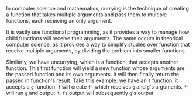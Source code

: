 In computer science and mathematics, currying is the technique of creating a function that takes multiple arguments and pass them to multiple functions, each receiving an only argument.

It is vastly use functional programming, as it provides a way to manage how child functions will receive their arguments. The same occurs in theorical computer science, as it provides a way to simplify studies over function that receive multiple arguments, by dividing the problem into smaller functions. 

Similarly, we have uncurrying, which is a function, that accepts another function. This first function will yield a new function whose arguments are the passed function and its own arguments. It will then finally return the passed in function's result. 
Take this example: we have an ``f`` function, it accepts a ``g`` function. ``f`` will create ``f'`` which receives ``g`` and ``g``'s arguments. ``f'`` will run ``g`` and output it. ``f``s output will subsequently ``g``'s output.